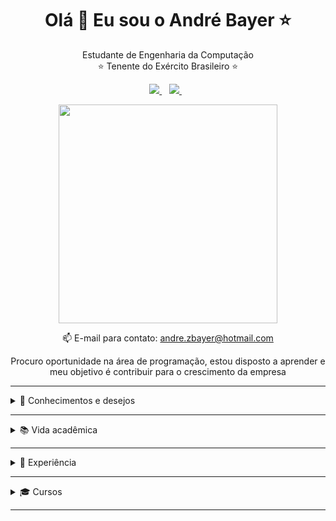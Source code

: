 <h1 align='center'>
  Olá 👋 Eu sou o André Bayer ⭐
</h1>

<p align='center'>
  Estudante de Engenharia da Computação <br>
  ⭐ Tenente do Exército Brasileiro ⭐
</p>



<p align='center'>
  
  <a href="https://www.linkedin.com/in/andr%C3%A9-bayer-757840201/">
    <img src="https://img.shields.io/badge/linkedin-%230077B5.svg?&style=for-the-badge&logo=linkedin&logoColor=white" />
  </a>&nbsp;&nbsp;
  <a href="https://instagram.com/andrezbayer">
    <img src="https://img.shields.io/badge/instagram-%23E4405F.svg?&style=for-the-badge&logo=instagram&logoColor=white" />        
  </a>&nbsp;&nbsp;
  
</p>

<p align='center'>
  <a href="#"><img src="https://github-readme-stats.vercel.app/api?username=andbayer&show_icons=true&count_private=true&theme=dark" width="350"></a>
</p>

<p align='center'>
  📫 E-mail para contato: <a href='mailto:andre.zbayer@hotmail.com'>andre.zbayer@hotmail.com</a>
</p>

<p align='center'>
  Procuro oportunidade na área de programação, estou disposto a aprender e meu objetivo é contribuir para o crescimento da empresa<br>
</p>

<hr>
<details>
  <summary>📃 Conhecimentos e desejos</summary>
   
   - 💹 **Mente empreendedora** - Forte desejo de empreender, criar algo e liderar equipes.
       
   
   - 🤖 **Python** - Minha linguagem favorita.<br>
          - Inteligência Artificial utilizando TensorFlow, Keras, entre outros<br>
          - Ciência de Dados utilizando Pandas, Numpy e afins<br>
          - Desenvolvimento de Bots com PyAutoGUI e Selenium<br>
          - Sites com Flask e Django<br>
          - Reconhecimento de imagem e voz<br>
   
   - 🤑 **Investimentos** - Gosto de investir e estudar sobre.<br>
          - Investimentos em FIIS<br>
          - Investimentos em Ações Brasileiras<br>
          - Investimentos em Ações Americanas<br>
          - Investimentos em Renda Fixa, Prefixada e Pósfixada
          
   - 📚 **Livros** - Acredito que a leitura nos transmite muito conhecimento.<br>
          - Os segredos da Mente Milionária<br>
          - Pai Rico, Pai Pobre<br>
          - A startup Enxuta<br>
          - Uma lição de Coragem<br>
          - A Revolução dos Bichos<br>
          - Elon Musk - Como o CEO bilionário está moldando o futuro<br> 
  
   
</details>
<hr>
<details>
  <summary>📚 Vida acadêmica</summary>

<br><p>Iniciei a faculdade em Curitiba-PR, devido a minha profissão (militar) fui transferido para Lages-SC onde vou concluir Ciência da Computação.</p>

- 📖 **Engenharia da Computação (Trancado)**\
📆 2019 - 2021\
📍 **Pontíficia Universidade Católica** - Curitiba-PR, Brasil

- 📖 **Inglês**\
📆 2022 - 2024\
📍 **Rockfeller Cristo Rei** - Curitiba-PR, Brasil

- 📖 **Ciência da Computação (Em curso: 5º período)**\
📆 2021 - 2024\
📍 **Centro Universitário Facvest** - Lages-SC, Brasil
</details>
<hr>
<details>
  <summary>🧳 Experiência</summary>
  <br><p>Atualmente sou Tenente do Exército. Chefe do Setor Financeiro de um Batalhão de Engenharia, contando com uma equipe de 8 (oito) pessoas, me agregando muita experiência de Gestão de pessoas e liderança. Realizei trabalhos Freelancer para um escritório de advocacia em Lages-SC, conseguindo larga experiência em utilizar Python para automatizar tarefas repetitivas do ambiente de trabalho.</p>
  
  - 👨‍💻 **Auxiliar Escritório de Contabilidade**\
📆 2016 - 2019\
📍 **WBBayer** - Curitiba/PR, Brasil

  - 👨‍💻 **Oficial - 2º Tenente - Chefe do Setor Financeiro**\
📆 2020 - atual\
📍 **1º Batalhão Ferroviário** - Lages/SC, Brasil

- 👨‍💻 **Freelancer Desenvolvimento de Bots em Python**\
📆 2022\
📍 **Escritório de Advocacia** - Lages/SC, Brasil

</details><hr>

<details>
  <summary>🎓 Cursos</summary>

  - 🐍 **Python Impressionador - Hashtag Programação (COMPLETO)**<br>
          - Python do básico ao avançado<br>
          - Lógica de programaçãoe<br>
          - Frameworks<br>
          - Automação<br>
          - Sites<br>
          - IA<br> 
          - Ciência de Dados <br>

  -  📈 **Desenvolvimento Web Completo - Udemy (EM PROGRESSO)**<br>
          - HTML, CSS, Bootstrap<br>
          - PHP<br>
          - JQuery<br>
          - MySQL<br>
  
  -  💰 **Mestres do Capitalismo - Clube do Valor (EM PROGRESSO)**<br>
          - Gerenciar patrimônio<br>
          - Agregar valor ao mercado<br>
          - Investimentos<br>

</details><hr>
